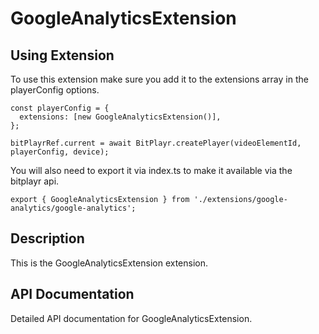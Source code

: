 # GoogleAnalyticsExtension

## Using Extension
To use this extension make sure you add it to the extensions array in the playerConfig options.

```
const playerConfig = {
  extensions: [new GoogleAnalyticsExtension()],
};

bitPlayrRef.current = await BitPlayr.createPlayer(videoElementId, playerConfig, device);
```

You will also need to export it via index.ts to make it available via the bitplayr api.
```
export { GoogleAnalyticsExtension } from './extensions/google-analytics/google-analytics';
```

## Description
This is the GoogleAnalyticsExtension extension.

## API Documentation
Detailed API documentation for GoogleAnalyticsExtension.
